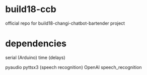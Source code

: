 # build18-ccb
official repo for build18-changi-chatbot-bartender project

# dependencies
serial (Arduino)
time (delays)

pyaudio
pyttsx3 (speech recognition)
OpenAI
speech_recognition



